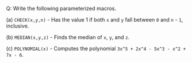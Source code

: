 Q: Write the following parameterized macros.

(a) `CHECK(x,y,n)` - Has the value 1 if both `x` and `y` fall between `0` and
`n` - `1`, inclusive.

(b) `MEDIAN(x,y,z)` - Finds the median of `x`, `y`, and `z`.

(c) `POLYNOMIAL(x)` - Computes the polynomial
`3x^5 + 2x^4 - 5x^3 - x^2 + 7x - 6`.
